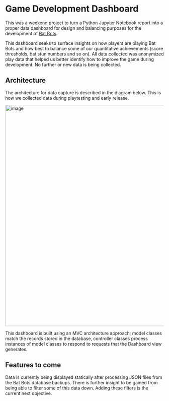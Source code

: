 # Game Development Dashboard

This was a weekend project to turn a Python Jupyter Notebook report into a proper data dashboard for design and balancing purposes for the development of [Bat Bots](https://store.steampowered.com/app/3099010/Bat_Bots/).

This dashboard seeks to surface insights on how players are playing Bat Bots and how best to balance some of our quantitative achievements (score thresholds, bat stun numbers and so on). All data collected was anonymized play data that helped us better identify how to improve the game during development. No further or new data is being collected.

## Architecture

The architecture for data capture is described in the diagram below. This is how we collected data during playtesting and early release.

<img width="1423" height="702" alt="image" src="https://github.com/user-attachments/assets/1223d235-9f15-4ff6-a723-fee57b886422" />


This dashboard is built using an MVC architecture approach; model classes match the records stored in the database, controller classes process instances of model classes to respond to requests that the Dashboard view generates.

## Features to come

Data is currently being displayed statically after processing JSON files from the Bat Bots database backups. There is further insight to be gained from being able to filter some of this data down. Adding these filters is the current next objective.
